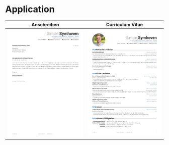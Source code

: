 # Application 

| Anschreiben | Curriculum Vitae |
|:---:|:---:|
| [![Anschreiben](coverletter.png)](coverletter.pdf)  | [![Curriculum Vitae](cv.png)](cv.pdf) |

